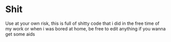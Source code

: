 # Shit

Use at your own risk, this is full of shitty code that i did in the free time of my work or when i was bored at home, be free to edit anything if you wanna get some aids
